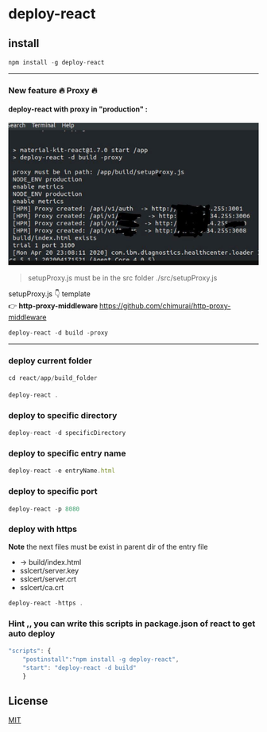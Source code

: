 # deploy-react

## install
```javascript
npm install -g deploy-react
```
<hr>

### New feature :fire: Proxy :fire:

#### deploy-react with proxy in "production" :
![image](image.jpg)

> setupProxy.js must be in the src folder ./src/setupProxy.js

setupProxy.js :point_down: template <br/>
:point_right: <b> http-proxy-middleware </b>  https://github.com/chimurai/http-proxy-middleware
```javascript
deploy-react -d build -proxy
```
<hr>

### deploy current folder
```javascript
cd react/app/build_folder

deploy-react .
```

### deploy to specific directory
```javascript
deploy-react -d specificDirectory
```

### deploy to specific entry name
```javascript
deploy-react -e entryName.html
```

### deploy to specific port
```javascript
deploy-react -p 8080
```
### deploy with https
**Note** the next files must be exist in parent dir of the entry file
<br/>
- -> build/index.html
- sslcert/server.key
- sslcert/server.crt
- sslcert/ca.crt

```javascript
deploy-react -https .
```

### **Hint** ,, you can write this scripts in package.json of react to get auto deploy
```javascript
"scripts": {
	"postinstall":"npm install -g deploy-react",
    "start": "deploy-react -d build"
	}
```

## License

  [MIT](LICENSE)
